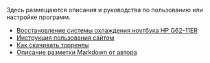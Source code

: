 Здесь размещаются описания и руководства по пользованию или настройке программ.

* [Восстановление системы охлаждения ноутбука HP G62-11ER](Восстановление%20системы%20охлаждения%20ноутбука%20HP%20G62-11ER.md)
* [Инструкция пользования сайтом](Инструкция%20пользования%20сайтом.md)
* [Как скачивать торренты](Как%20скачивать%20торренты.md)
* [Описание разметки Markdown от автора](Описание%20разметки%20Markdown%20от%20автора.md)